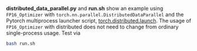**distributed_data_parallel.py** and **run.sh** show an example using `FP16_Optimizer` with
`torch.nn.parallel.DistributedDataParallel` and the Pytorch multiprocess launcher script,
[torch.distributed.launch](https://pytorch.org/docs/master/distributed.html#launch-utility).
The usage of `FP16_Optimizer` with distributed does not need to change from ordinary 
single-process usage.  Test via
```bash
bash run.sh
```
